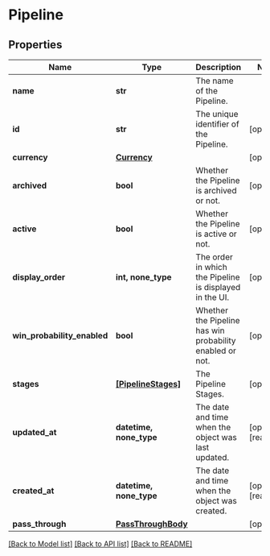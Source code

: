 # Pipeline


## Properties
Name | Type | Description | Notes
------------ | ------------- | ------------- | -------------
**name** | **str** | The name of the Pipeline. | 
**id** | **str** | The unique identifier of the Pipeline. | [optional] 
**currency** | [**Currency**](Currency.md) |  | [optional] 
**archived** | **bool** | Whether the Pipeline is archived or not. | [optional] 
**active** | **bool** | Whether the Pipeline is active or not. | [optional] 
**display_order** | **int, none_type** | The order in which the Pipeline is displayed in the UI. | [optional] 
**win_probability_enabled** | **bool** | Whether the Pipeline has win probability enabled or not. | [optional] 
**stages** | [**[PipelineStages]**](PipelineStages.md) | The Pipeline Stages. | [optional] 
**updated_at** | **datetime, none_type** | The date and time when the object was last updated. | [optional] [readonly] 
**created_at** | **datetime, none_type** | The date and time when the object was created. | [optional] [readonly] 
**pass_through** | [**PassThroughBody**](PassThroughBody.md) |  | [optional] 

[[Back to Model list]](../../README.md#documentation-for-models) [[Back to API list]](../../README.md#documentation-for-api-endpoints) [[Back to README]](../../README.md)


